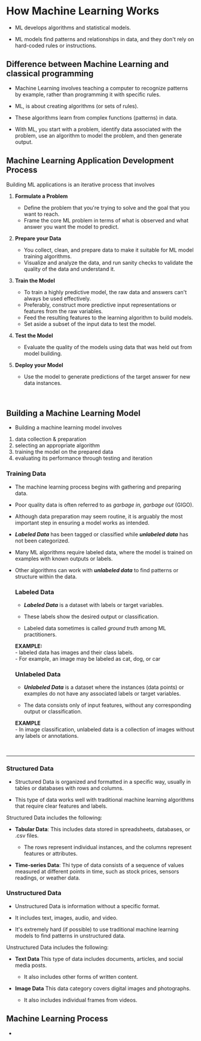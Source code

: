 # How Machine Learning Works
- ML develops algorithms and statistical models.

- ML models find patterns and relationships in data, and they don't rely on hard-coded
rules or instructions.

## Difference between Machine Learning and classical programming
- Machine Learning involves teaching a computer to recognize patterns by example, rather than
programming it with specific rules.

- ML, is about creating algorithms (or sets of rules).

- These algorithms learn from complex functions (patterns) in data.

- With ML, you start with a problem, identify data associated with the problem, use an algorithm
to model the problem, and then generate output.


## Machine Learning Application Development Process
Building ML applications is an iterative process that involves

1. **Formulate a Problem**
    - Define the problem that you're trying to solve and the goal that you want to reach.
    - Frame the core ML problem in terms of what is observed and what answer you want the model
    to predict.

2. **Prepare your Data**
    - You collect, clean, and prepare data to make it suitable for ML model training algorithms.
    - Visualize and analyze the data, and run sanity checks to validate the quality of the data
    and understand it.

3. **Train the Model**
    - To train a highly predictive model, the raw data and answers can't always be used effectively.
    - Preferably, construct more predictive input representations or features from the raw variables.
    - Feed the resulting features to the learning algorithm to build models.
    - Set aside a subset of the input data to test the model.

4. **Test the Model**
    - Evaluate the quality of the models using data that was held out from model building.

5. **Deploy your Model**
    - Use the model to generate predictions of the target answer for new data instances.

<br>

## Building a Machine Learning Model
- Building a machine learning model involves
1. data collection & preparation
2. selecting an appropriate algorithm
3. training the model on the prepared data
4. evaluating its performance through testing and iteration

### Training Data
- The machine learning process begins with gathering and preparing data.

- Poor quality data is often referred to as _garbage in, garbage out_ (GIGO).

- Although data preparation may seem routine, it is arguably the most important step in ensuring
a model works as intended.

- **_Labeled Data_** has been tagged or classified while **_unlabeled data_** has not been categorized.

- Many ML algorithms require labeled data, where the model is trained on examples with known outputs
or labels.

- Other algorithms can work with _**unlabeled data**_ to find patterns or structure within the data.

    ### Labeled Data
    - **_Labeled Data_** is a dataset with labels or target variables.
    
    - These labels show the desired output or classification.

    - Labeled data sometimes is called _ground truth_ among ML practitioners.

    **EXAMPLE:**  
        - labeled data has images and their class labels.  
        - For example, an image may be labeled as cat, dog, or car

    ### Unlabeled Data
    - **_Unlabeled Data_** is a dataset where the instances (data points) or examples do not have
    any associated labels or target variables.

    - The data consists only of input features, without any corresponding output or classification.

    **EXAMPLE**  
        - In image classification, unlabeled data is a collection of images without any labels or 
        annotations.
    
<br>

***
### Structured Data
- Structured Data is organized and formatted in a specific way, usually in tables or databases with
rows and columns.

- This type of data works well with traditional machine learning algorithms that require clear features
and labels.

Structured Data includes the following:
- **Tabular Data**: This includes data stored in spreadsheets, databases, or .csv files.
    - The rows represent individual instances, and the columns represent features or attributes.

- **Time-series Data**: Thi type of data consists of a sequence of values measured at different
points in time, such as stock prices, sensors readings, or weather data.

### Unstructured Data
- Unstructured Data is information without a specific format.

- It includes text, images, audio, and video.

- It's extremely hard (if possible) to use traditional machine learning models to find patterns in
unstructured data.

Unstructured Data includes the following:
- **Text Data** This type of data includes documents, articles, and social media posts.
    - It also includes other forms of written content.

- **Image Data** This data category covers digital images and photographs.
    - It also includes individual frames from videos.

## Machine Learning Process
- 